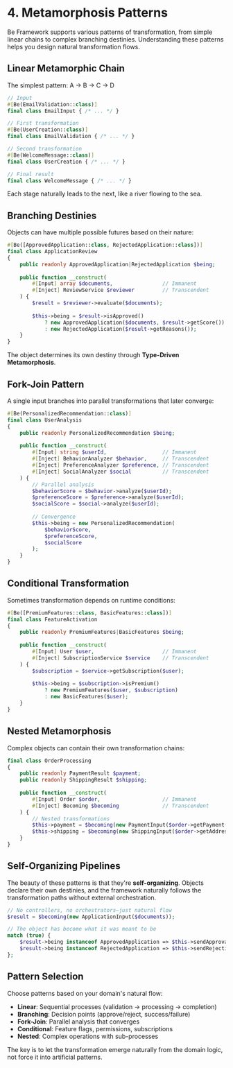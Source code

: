 # 4. Metamorphosis Patterns

Be Framework supports various patterns of transformation, from simple linear chains to complex branching destinies. Understanding these patterns helps you design natural transformation flows.

## Linear Metamorphic Chain

The simplest pattern: A → B → C → D

```php
// Input
#[Be(EmailValidation::class)]
final class EmailInput { /* ... */ }

// First transformation
#[Be(UserCreation::class)]
final class EmailValidation { /* ... */ }

// Second transformation  
#[Be(WelcomeMessage::class)]
final class UserCreation { /* ... */ }

// Final result
final class WelcomeMessage { /* ... */ }
```

Each stage naturally leads to the next, like a river flowing to the sea.

## Branching Destinies

Objects can have multiple possible futures based on their nature:

```php
#[Be([ApprovedApplication::class, RejectedApplication::class])]
final class ApplicationReview
{
    public readonly ApprovedApplication|RejectedApplication $being;
    
    public function __construct(
        #[Input] array $documents,                // Immanent
        #[Inject] ReviewService $reviewer         // Transcendent
    ) {
        $result = $reviewer->evaluate($documents);
        
        $this->being = $result->isApproved()
            ? new ApprovedApplication($documents, $result->getScore())
            : new RejectedApplication($result->getReasons());
    }
}
```

The object determines its own destiny through **Type-Driven Metamorphosis**.

## Fork-Join Pattern

A single input branches into parallel transformations that later converge:

```php
#[Be(PersonalizedRecommendation::class)]
final class UserAnalysis
{
    public readonly PersonalizedRecommendation $being;
    
    public function __construct(
        #[Input] string $userId,                  // Immanent
        #[Inject] BehaviorAnalyzer $behavior,     // Transcendent
        #[Inject] PreferenceAnalyzer $preference, // Transcendent
        #[Inject] SocialAnalyzer $social          // Transcendent
    ) {
        // Parallel analysis
        $behaviorScore = $behavior->analyze($userId);
        $preferenceScore = $preference->analyze($userId);
        $socialScore = $social->analyze($userId);
        
        // Convergence
        $this->being = new PersonalizedRecommendation(
            $behaviorScore,
            $preferenceScore, 
            $socialScore
        );
    }
}
```

## Conditional Transformation

Sometimes transformation depends on runtime conditions:

```php
#[Be([PremiumFeatures::class, BasicFeatures::class])]
final class FeatureActivation
{
    public readonly PremiumFeatures|BasicFeatures $being;
    
    public function __construct(
        #[Input] User $user,                      // Immanent
        #[Inject] SubscriptionService $service    // Transcendent
    ) {
        $subscription = $service->getSubscription($user);
        
        $this->being = $subscription->isPremium()
            ? new PremiumFeatures($user, $subscription)
            : new BasicFeatures($user);
    }
}
```

## Nested Metamorphosis

Complex objects can contain their own transformation chains:

```php
final class OrderProcessing
{
    public readonly PaymentResult $payment;
    public readonly ShippingResult $shipping;
    
    public function __construct(
        #[Input] Order $order,                    // Immanent
        #[Inject] Becoming $becoming              // Transcendent
    ) {
        // Nested transformations
        $this->payment = $becoming(new PaymentInput($order->getPayment()));
        $this->shipping = $becoming(new ShippingInput($order->getAddress()));
    }
}
```

## Self-Organizing Pipelines

The beauty of these patterns is that they're **self-organizing**. Objects declare their own destinies, and the framework naturally follows the transformation paths without external orchestration.

```php
// No controllers, no orchestrators—just natural flow
$result = $becoming(new ApplicationInput($documents));

// The object has become what it was meant to be
match (true) {
    $result->being instanceof ApprovedApplication => $this->sendApprovalEmail($result->being),
    $result->being instanceof RejectedApplication => $this->sendRejectionEmail($result->being),
};
```

## Pattern Selection

Choose patterns based on your domain's natural flow:

- **Linear**: Sequential processes (validation → processing → completion)
- **Branching**: Decision points (approve/reject, success/failure)
- **Fork-Join**: Parallel analysis that converges
- **Conditional**: Feature flags, permissions, subscriptions
- **Nested**: Complex operations with sub-processes

The key is to let the transformation emerge naturally from the domain logic, not force it into artificial patterns.